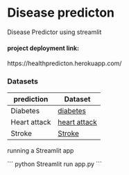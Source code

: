 # Disease predicton
Disease Predictor using streamlit
<h4> project deployment link:</h4>
https://healthpredicton.herokuapp.com/


<h3> Datasets </h3>

|prediction   | Dataset|
|---|---|
|Diabetes     | [diabetes](https://www.kaggle.com/uciml/pima-indians-diabetes-database)|
|Heart attack |[heart attack](https://www.kaggle.com/rashikrahmanpritom/heart-attack-analysis-prediction-dataset)|
|Stroke       |[Stroke](https://www.kaggle.com/fedesoriano/stroke-prediction-dataset)|


<p> running a Streamlit app <p>
```
 python
 Streamlit run app.py
```
 
   
    
